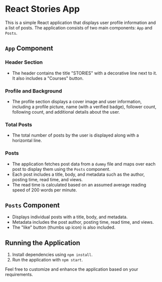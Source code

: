 # React Stories App

This is a simple React application that displays user profile information and a list of posts. The application consists of two main components: `App` and `Posts`.

## `App` Component

### Header Section
- The header contains the title "STORIES" with a decorative line next to it. It also includes a "Courses" button.

### Profile and Background
- The profile section displays a cover image and user information, including a profile picture, name (with a verified badge), follower count, following count, and additional details about the user.

### Total Posts
- The total number of posts by the user is displayed along with a horizontal line.

### Posts
- The application fetches post data from a `dummy` file and maps over each post to display them using the `Posts` component.
- Each post includes a title, body, and metadata such as the author, posting time, read time, and views.
- The read time is calculated based on an assumed average reading speed of 200 words per minute.

## `Posts` Component

- Displays individual posts with a title, body, and metadata.
- Metadata includes the post author, posting time, read time, and views.
- The "like" button (thumbs up icon) is also included.

## Running the Application

1. Install dependencies using `npm install`.
2. Run the application with `npm start`.

Feel free to customize and enhance the application based on your requirements.
